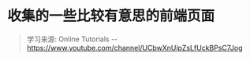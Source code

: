 # 收集的一些比较有意思的前端页面

> 学习来源: Online Tutorials -- https://www.youtube.com/channel/UCbwXnUipZsLfUckBPsC7Jog
